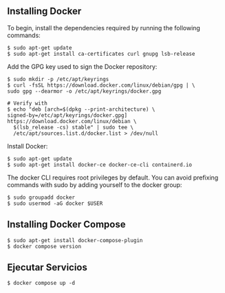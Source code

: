## Installing Docker

To begin, install the dependencies required by running the following commands:
```shell
$ sudo apt-get update
$ sudo apt-get install ca-certificates curl gnupg lsb-release
```

Add the GPG key used to sign the Docker repository:
```shell
$ sudo mkdir -p /etc/apt/keyrings
$ curl -fsSL https://download.docker.com/linux/debian/gpg | \
sudo gpg --dearmor -o /etc/apt/keyrings/docker.gpg

# Verify with
$ echo "deb [arch=$(dpkg --print-architecture) \
signed-by=/etc/apt/keyrings/docker.gpg] https://download.docker.com/linux/debian \
  $(lsb_release -cs) stable" | sudo tee \
  /etc/apt/sources.list.d/docker.list > /dev/null
```

Install Docker:
```shell
$ sudo apt-get update
$ sudo apt-get install docker-ce docker-ce-cli containerd.io
```

The docker CLI requires root privileges by default. You can avoid prefixing commands with sudo by adding yourself to the docker group:
```shell
$ sudo groupadd docker
$ sudo usermod -aG docker $USER
```

## Installing Docker Compose

```shell
$ sudo apt-get install docker-compose-plugin
$ docker compose version
```

## Ejecutar Servicios

```shell
$ docker compose up -d
```